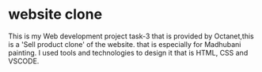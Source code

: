 # website clone
This is my Web development project task-3 that is provided by Octanet,this is a 'Sell product clone' of the website.
that is especially for Madhubani painting.
I used tools and technologies to design it that is HTML, CSS and VSCODE.
